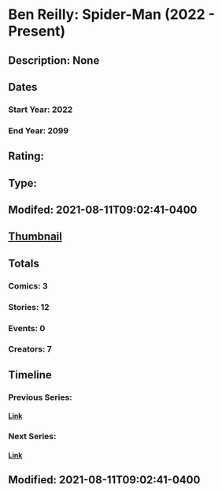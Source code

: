 # Ben Reilly: Spider-Man (2022 - Present)
## Description: None
## Dates
### Start Year: 2022
### End Year: 2099
## Rating: 
## Type: 
## Modifed: 2021-08-11T09:02:41-0400
## [Thumbnail](http://i.annihil.us/u/prod/marvel/i/mg/b/40/image_not_available.jpg)
## Totals
### Comics: 3
### Stories: 12
### Events: 0
### Creators: 7
## Timeline
### Previous Series: 
#### [Link]()
### Next Series: 
#### [Link]()
## Modified: 2021-08-11T09:02:41-0400